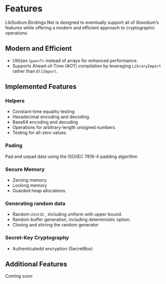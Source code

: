 # Features

LibSodium.Bindings.Net is designed to eventually support all of libsodium’s features while offering a modern and efficient approach to cryptographic operations

## Modern and Efficient

- Utilizes `Span<T>` instead of arrays for enhanced performance.
- Supports Ahead-of-Time (AOT) compilation by leveraging `LibraryImport` rather than `DllImport`.

## Implemented Features

### Helpers

- Constant-time equality testing
- Hexadecimal encoding and decoding.
- Base64 encoding and decoding
- Operations for arbitrary-length unsigned numbers.
- Testing for all-zero values.

### Pading

Pad and unpad data using the ISO/IEC 7816-4 padding algorithm

### Secure Memory

- Zeroing memory
- Locking memory
- Guarded heap allocations.

### Generating random data

- Random `UInt32` , including uniform with upper bound.
- Random buffer generation, including deterministic option.
- Closing and stirring the random generator

### Secret-Key Cryptography

- Authenticatedd encryption (SecretBox)

## Additional Features

Coming soon
